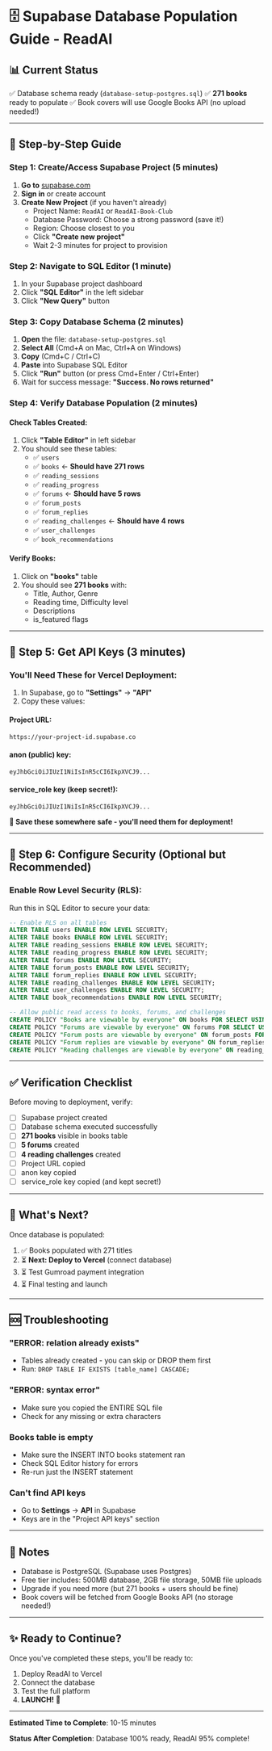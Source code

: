 # 🗄️ Supabase Database Population Guide - ReadAI

## 📊 Current Status
✅ Database schema ready (`database-setup-postgres.sql`)
✅ **271 books** ready to populate
✅ Book covers will use Google Books API (no upload needed!)

---

## 🚀 Step-by-Step Guide

### **Step 1: Create/Access Supabase Project** (5 minutes)

1. **Go to** [supabase.com](https://supabase.com)
2. **Sign in** or create account
3. **Create New Project** (if you haven't already)
   - Project Name: `ReadAI` or `ReadAI-Book-Club`
   - Database Password: Choose a strong password (save it!)
   - Region: Choose closest to you
   - Click **"Create new project"**
   - Wait 2-3 minutes for project to provision

### **Step 2: Navigate to SQL Editor** (1 minute)

1. In your Supabase project dashboard
2. Click **"SQL Editor"** in the left sidebar
3. Click **"New Query"** button

### **Step 3: Copy Database Schema** (2 minutes)

1. **Open** the file: `database-setup-postgres.sql`
2. **Select All** (Cmd+A on Mac, Ctrl+A on Windows)
3. **Copy** (Cmd+C / Ctrl+C)
4. **Paste** into Supabase SQL Editor
5. Click **"Run"** button (or press Cmd+Enter / Ctrl+Enter)
6. Wait for success message: **"Success. No rows returned"**

### **Step 4: Verify Database Population** (2 minutes)

#### Check Tables Created:
1. Click **"Table Editor"** in left sidebar
2. You should see these tables:
   - ✅ `users`
   - ✅ `books` ← **Should have 271 rows**
   - ✅ `reading_sessions`
   - ✅ `reading_progress`
   - ✅ `forums` ← **Should have 5 rows**
   - ✅ `forum_posts`
   - ✅ `forum_replies`
   - ✅ `reading_challenges` ← **Should have 4 rows**
   - ✅ `user_challenges`
   - ✅ `book_recommendations`

#### Verify Books:
1. Click on **"books"** table
2. You should see **271 books** with:
   - Title, Author, Genre
   - Reading time, Difficulty level
   - Descriptions
   - is_featured flags

---

## 🔑 Step 5: Get API Keys (3 minutes)

### You'll Need These for Vercel Deployment:

1. In Supabase, go to **"Settings"** → **"API"**
2. Copy these values:

#### **Project URL:**
```
https://your-project-id.supabase.co
```

#### **anon (public) key:**
```
eyJhbGciOiJIUzI1NiIsInR5cCI6IkpXVCJ9...
```

#### **service_role key** (keep secret!):
```
eyJhbGciOiJIUzI1NiIsInR5cCI6IkpXVCJ9...
```

**💾 Save these somewhere safe - you'll need them for deployment!**

---

## 🔐 Step 6: Configure Security (Optional but Recommended)

### Enable Row Level Security (RLS):

Run this in SQL Editor to secure your data:

```sql
-- Enable RLS on all tables
ALTER TABLE users ENABLE ROW LEVEL SECURITY;
ALTER TABLE books ENABLE ROW LEVEL SECURITY;
ALTER TABLE reading_sessions ENABLE ROW LEVEL SECURITY;
ALTER TABLE reading_progress ENABLE ROW LEVEL SECURITY;
ALTER TABLE forums ENABLE ROW LEVEL SECURITY;
ALTER TABLE forum_posts ENABLE ROW LEVEL SECURITY;
ALTER TABLE forum_replies ENABLE ROW LEVEL SECURITY;
ALTER TABLE reading_challenges ENABLE ROW LEVEL SECURITY;
ALTER TABLE user_challenges ENABLE ROW LEVEL SECURITY;
ALTER TABLE book_recommendations ENABLE ROW LEVEL SECURITY;

-- Allow public read access to books, forums, and challenges
CREATE POLICY "Books are viewable by everyone" ON books FOR SELECT USING (true);
CREATE POLICY "Forums are viewable by everyone" ON forums FOR SELECT USING (true);
CREATE POLICY "Forum posts are viewable by everyone" ON forum_posts FOR SELECT USING (true);
CREATE POLICY "Forum replies are viewable by everyone" ON forum_replies FOR SELECT USING (true);
CREATE POLICY "Reading challenges are viewable by everyone" ON reading_challenges FOR SELECT USING (true);
```

---

## ✅ Verification Checklist

Before moving to deployment, verify:

- [ ] Supabase project created
- [ ] Database schema executed successfully
- [ ] **271 books** visible in books table
- [ ] **5 forums** created
- [ ] **4 reading challenges** created
- [ ] Project URL copied
- [ ] anon key copied
- [ ] service_role key copied (and kept secret!)

---

## 🎯 What's Next?

Once database is populated:
1. ✅ Books populated with 271 titles
2. ⏳ **Next: Deploy to Vercel** (connect database)
3. ⏳ Test Gumroad payment integration
4. ⏳ Final testing and launch

---

## 🆘 Troubleshooting

### **"ERROR: relation already exists"**
- Tables already created - you can skip or DROP them first
- Run: `DROP TABLE IF EXISTS [table_name] CASCADE;`

### **"ERROR: syntax error"**
- Make sure you copied the ENTIRE SQL file
- Check for any missing or extra characters

### **Books table is empty**
- Make sure the INSERT INTO books statement ran
- Check SQL Editor history for errors
- Re-run just the INSERT statement

### **Can't find API keys**
- Go to **Settings** → **API** in Supabase
- Keys are in the "Project API keys" section

---

## 📝 Notes

- Database is PostgreSQL (Supabase uses Postgres)
- Free tier includes: 500MB database, 2GB file storage, 50MB file uploads
- Upgrade if you need more (but 271 books + users should be fine)
- Book covers will be fetched from Google Books API (no storage needed!)

---

## ✨ Ready to Continue?

Once you've completed these steps, you'll be ready to:
1. Deploy ReadAI to Vercel
2. Connect the database
3. Test the full platform
4. **LAUNCH!** 🚀

---

**Estimated Time to Complete**: 10-15 minutes

**Status After Completion**: Database 100% ready, ReadAI 95% complete! 

